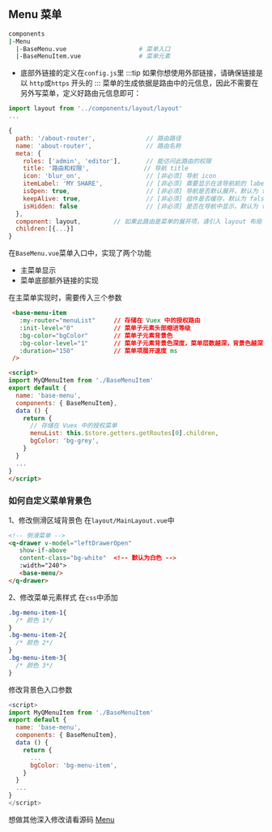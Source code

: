 ## Menu 菜单
```sh
components
|-Menu
  |-BaseMenu.vue                    # 菜单入口
  |-BaseMenuItem.vue                # 菜单元素
```
- 底部外链接的定义在```config.js```里
:::tip
如果你想使用外部链接，请确保链接是以 ```http```或```https``` 开头的
:::
菜单的生成依据是路由中的元信息，因此不需要在另外写菜单，定义好路由元信息即可：
```js
import layout from '../components/layout/layout'
...

{
  path: '/about-router',              // 路由路径
  name: 'about-router',               // 路由名称
  meta: {
    roles: ['admin', 'editor'],       // 能访问此路由的权限
    title: '路由和权限',               // 导航 title
    icon: 'blur_on',                  // [非必须] 导航 icon
    itemLabel: 'MY SHARE',            // [非必须] 需要显示在该导航前的 label
    isOpen: true,                     // [非必须] 导航是否默认展开，默认为 false
    keepAlive: true,                  // [非必须] 组件是否缓存，默认为 false
    isHidden: false                   // [非必须] 是否在导航中显示，默认为 false
  },
  component: layout,         // 如果此路由是菜单的展开项，请引入 layout 布局
  children:[{...}]
}
```
在```BaseMenu.vue```菜单入口中，实现了两个功能

-  主菜单显示
- 菜单底部额外链接的实现

在主菜单实现时，需要传入三个参数
```html
 <base-menu-item
   :my-router="menuList"     // 存储在 Vuex 中的授权路由
   :init-level="0"           // 菜单子元素头部缩进等级
   :bg-color="bgColor"       // 菜单子元素背景色
   :bg-color-level="1"       // 菜单子元素背景色深度，菜单层数越深，背景色越深
   :duration="150"           // 菜单项展开速度 ms
 />

<script>
import MyQMenuItem from './BaseMenuItem'
export default {
  name: 'base-menu',
  components: { BaseMenuItem},
  data () {
    return {
      // 存储在 Vuex 中的授权菜单
      menuList: this.$store.getters.getRoutes[0].children,
      bgColor: 'bg-grey',
    }
  }
  ...
}
</script>
```
### 如何自定义菜单背景色
1、修改侧滑区域背景色
在```layout/MainLayout.vue```中
```html
<!-- 侧滑菜单 -->
<q-drawer v-model="leftDrawerOpen"
   show-if-above
   content-class="bg-white"  <!-- 默认为白色 -->
   :width="240">
   <base-menu/>
</q-drawer>
```
2、修改菜单元素样式
在```css```中添加
```css
.bg-menu-item-1{
  /* 颜色 1*/
}
.bg-menu-item-2{
  /* 颜色 2*/
}
.bg-menu-item-3{
  /* 颜色 3*/
}
```
修改背景色入口参数
```js
<script>
import MyQMenuItem from './BaseMenuItem'
export default {
  name: 'base-menu',
  components: { BaseMenuItem},
  data () {
    return {
      ...
      bgColor: 'bg-menu-item',
    }
  }
  ...
}
</script>
```
想做其他深入修改请看源码 [Menu](https://github.com/972784674t/quasar-manage/tree/master/src/components/Menu)
